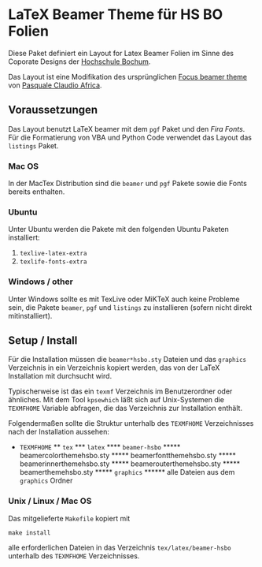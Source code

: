 # LaTeX Beamer Theme für HS BO Folien

Diese Paket definiert ein Layout for Latex Beamer Folien im Sinne des
Coporate Designs der [Hochschule Bochum](https://www.hochschule-bochum.de).

Das Layout ist eine Modifikation des ursprünglichen [Focus beamer theme](https://github.com/elauksap/focus-beamertheme)
von [Pasquale Claudio Africa](https://github.com/elauksap).


## Voraussetzungen

Das Layout benutzt LaTeX beamer mit dem `pgf` Paket und den *Fira Fonts*. Für die
Formatierung von VBA und Python Code verwendet das Layout das `listings` Paket.



### Mac OS

In der MacTex Distribution sind die `beamer` und `pgf` Pakete sowie die Fonts bereits enthalten.


### Ubuntu

Unter Ubuntu werden die Pakete mit den folgenden Ubuntu Paketen installiert:

  1. `texlive-latex-extra`
  2. `texlife-fonts-extra`


### Windows / other

Unter Windows sollte es mit TexLive oder MiKTeX auch keine Probleme sein, die Pakete `beamer`, `pgf`
und `listings` zu installieren (sofern nicht direkt mitinstalliert).




## Setup / Install

Für die Installation müssen die `beamer*hsbo.sty` Dateien und das `graphics` Verzeichnis in ein
Verzeichnis kopiert werden, das von der LaTeX Installation mit durchsucht wird.

Typischerweise ist das ein `texmf` Verzeichnis im Benutzerordner oder ähnliches. Mit dem Tool
`kpsewhich` läßt sich auf Unix-Systemen die `TEXMFHOME` Variable abfragen, die das Verzeichnis
zur Installation enthält.

Folgendermaßen sollte die Struktur unterhalb des `TEXMFHOME` Verzeichnisses nach der Installation
aussehen:

 * `TEXMFHOME`
 ** `tex`
 *** `latex`
 **** `beamer-hsbo`
 ***** beamercolorthemehsbo.sty
 ***** beamerfontthemehsbo.sty
 ***** beamerinnerthemehsbo.sty
 ***** beamerouterthemehsbo.sty
 ***** beamerthemehsbo.sty
 ***** `graphics`
 ****** alle Dateien aus dem `graphics` Ordner



### Unix / Linux / Mac OS

Das mitgelieferte `Makefile` kopiert mit

	make install

alle erforderlichen Dateien in das Verzeichnis `tex/latex/beamer-hsbo` unterhalb des `TEXMFHOME`
Verzeichnisses.